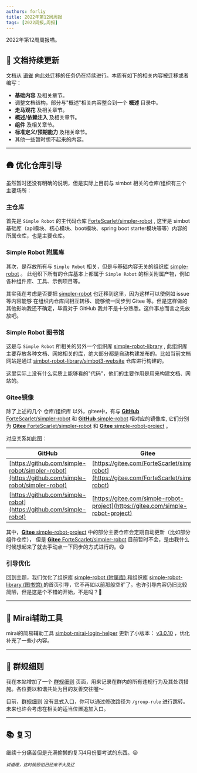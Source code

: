 ```yaml
---
authors: forliy
title: 2022年第12周周报
tags: [2022周报,周报]
---
```


2022年第12周周报喵。

<!--truncate-->

## 📖 文档持续更新
文档从 [语雀](https://www.yuque.com/simpler-robot/simpler-robot-doc/mudleb) 向此处迁移的任务仍在持续进行。本周有如下的相关内容被迁移或者编写：
- **基础内容** 及相关章节。
- 调整文档结构，部分与"概述"相关内容整合到一个 **概述** 目录中。
- **走马观花** 及相关章节。
- **概述/依赖注入** 及相关章节。
- **组件** 及相关章节。
- **标准定义/预期能力** 及相关章节。
- 其他一些暂时想不起来的内容。

<hr />

## 🛖 优化仓库引导
虽然暂时还没有明确的说明，但是实际上目前与 simbot 相关的仓库/组织有三个主要场所：

### 主仓库
首先是 `Simple Robot` 的主代码仓库 [ForteScarlet/simpler-robot](https://github.com/simple-robot/simpler-robot) , 
这里是 simbot 基础库（api模块、核心模块、boot模块、spring boot starter模块等等）内容的所属仓库，也是主要仓库。

### Simple Robot 附属库
其次，是存放所有与 `Simple Robot` 相关，但是与基础内容无关的组织库 [simple-robot](https://github.com/simple-robot) 。
此组织下所有的仓库基本上都属于 `Simple Robot` 的相关附属产物，例如各种组件库、工具、示例项目等。

其实我在考虑是否要把 [simpler-robot](https://github.com/simple-robot/simpler-robot) 也迁移到这里，因为这样可以使例如 issue 等内容能够
在组织内仓库间相互转移、能够统一同步到 Gitee 等。但是这样做的其他影响我还不确定，毕竟对于 GitHub 我并不是十分熟悉。这件事总而言之先放放吧。

### Simple Robot 图书馆
这是与 `Simple Robot` 所相关的另外一个组织库 [simple-robot-library](https://github.com/simple-robot-library) , 
此组织库主要存放各种文档、网站相关的库，绝大部分都是自动构建发布的。比如当前文档网站是通过 [simbot-robot-library/simbot3-website](https://github.com/simple-robot-library/simbot3-website)
仓库进行构建的。

这里实际上没有什么实质上能够看的"代码"，他们的主要作用是用来构建文档、网站的。

### Gitee镜像
除了上述的几个 仓库/组织库 以外，gitee中，有与 [**GitHub** ForteScarlet/simpler-robot](https://github.com/simple-robot/simpler-robot)
和 [**GitHub** simple-robot](https://github.com/simple-robot) 相对应的镜像库, 它们分别为 
[**Gitee** ForteScarlet/simpler-robot](https://gitee.com/ForteScarlet/simpler-robot) 和 [**Gitee** simple-robot-project](https://gitee.com/simple-robot-project) 。

对应关系如此图：

| GitHub                                                                                         | Gitee                                                                                        |
|------------------------------------------------------------------------------------------------|----------------------------------------------------------------------------------------------|
| [https://github.com/simple-robot/simpler-robot](https://github.com/simple-robot/simpler-robot) | [https://gitee.com/ForteScarlet/simpler-robot](https://gitee.com/ForteScarlet/simpler-robot) |
| [https://github.com/simple-robot](https://github.com/simple-robot)                             | [https://gitee.com/simple-robot-project](https://gitee.com/simple-robot-project)             |



其中，[**Gitee** simple-robot-project](https://gitee.com/simple-robot-project) 中的部分主要仓库会定期自动更新（比如部分组件仓库），
但是 [**Gitee** ForteScarlet/simpler-robot](https://gitee.com/ForteScarlet/simpler-robot) 目前暂时不会，是由我什么时候想起来了就去手动点一下同步的方式进行的。😋


### 引导优化
回到主题，我们优化了组织库 [simple-robot (附属库) ](https://github.com/simple-robot) 
和组织库 [simple-robot-library (图书馆) ](https://github.com/simple-robot-library)
的首页引导，它不再如以前那般空旷了。也许引导内容仍旧比较简陋，但是这是个不错的开始，不是吗？👀

<hr />

## 🔧 Mirai辅助工具
mirai的简易辅助工具 [simbot-mirai-login-helper](https://github.com/simple-robot/simbot-mirai-login-helper) 
更新了小版本： [v3.0.10](https://github.com/simple-robot/simbot-mirai-login-helper/releases/tag/v3.0.10) ，优化补充了一些小内容。

<hr />


## 🚫 群规细则
我在本站增加了一个 [群规细则](/group-rule) 页面，用来记录在群内的所有违规行为及其处罚措施。各位要以和谐共处为目的友善交往喔～

目前，[群规细则](/group-rule) 没有显式入口，你可以通过修改路径为 `/group-rule` 进行跳转。未来也许会考虑在相关的适当位置追加入口。

<hr />


## 📚 复习
继续十分痛苦但是充满偷懒的复习4月份要考试的东西。😢  

*<small>讲道理，这时候恐怕已经来不大及辽</small>*



